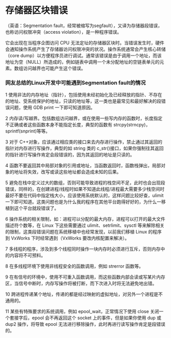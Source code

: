 <!--
 * @Author: feng 1804831168@qq.com
 * @Date: 2024-06-07 16:23:25
 * @LastEditors: feng 1804831168@qq.com
 * @LastEditTime: 2025-02-12 10:45:20
 * @Description:
 * Copyright (c) 2025 by Feng, All Rights Reserved.
-->
<h1>存储器区块错误</h1>
（英语：Segmentation fault，经常被缩写为segfault），又译为存储器段错误，也称访问权限冲突（access violation），是一种程序错误。

它会出现在当程序企图访问 CPU 无法定址的存储器区块时。当错误发生时，硬件会通知操作系统产生了存储器访问权限冲突的状况。操作系统通常会产生核心转储（core dump）以方便程序员进行调试。通常该错误是由于调用一个地址，而该地址为空（NULL）所造成的，例如链表中调用一个未分配地址的空链表单元的元素。数组访问越界也可能产生这个错误。

<h3>网友总结的Linux开发中可能遇到Segmentation fault的情况</h3>

<p  >

1 使用非法的内存地址（指针），包括使用未经初始化及已经释放的指针、不存在的地址、受系统保护的地址，只读的地址等，这一类也是最常见和最好解决的段错误问题，使用 GDB print 一下即可知道原因。

2 内存读/写越界。包括数组访问越界，或在使用一些写内存的函数时，长度指定不正确或者这些函数本身不能指定长度，典型的函数有 strcpy(strncpy)，sprintf(snprint)等等。

3 对于 C++对象，应该通过相应类的接口来去内存进行操作，禁止通过其返回的指针对内存进行写操作，典型的如 string 类的 c_str()接口，如果你强制往其返回的指针进行写操作肯定会段错误的，因为其返回的地址是只读的。

4 函数不要返回其中局部对象的引用或地址，当函数返回时，函数栈弹出，局部对象的地址将失效，改写或读这些地址都会造成未知的后果。

5 避免在栈中定义过大的数组，否则可能导致进程的栈空间不足，此时也会出现段错误，同样的，在创建进程/线程时如果不知道此线程/进程最大需要多少栈空间时最好不要在代码中指定栈大小，应该使用系统默认的，这样问题比较好查，ulimit 一下即可知道。这类问题也是为什么我的程序在其他平台跑得好好的，为什么一移植到这个平台就段错误了。

6 操作系统的相关限制，如：进程可以分配的最大内存，进程可以打开的最大文件描述符个数等，在 Linux 下这些需要通过 ulimit、setrlimit、sysctl 等来解除相关的限制，这类段错误问题在系统移植中也经常发现，以前我们移植 Linux 的程序到 VxWorks 下时经常遇到（VxWorks 要改内核配置来解决）。

7 多线程的程序，涉及到多个线程同时操作一块内存时必须进行互斥，否则内存中的内容将不可预料。

8 在多线程环境下使用非线程安全的函数调用，例如 strerror 函数等。

9 在有信号的环境中，使用不可重入函数调用，而这些函数内部会读或写某片内存区，当信号中断时，内存写操作将被打断，而下次进入时将无法避免地出错。

10 跨进程传递某个地址，传递的都是经过映射的虚拟地址，对另外一个进程是不通用的。

11 某些有特殊要求的系统调用，例如 epool_wait，正常情况下使用 close 关闭一个套接字后，epool 会不再返回这个 socket 上的事件，但是如果你使用 dup 或 dup2 操作，将导致 epool 无法进行移除操作，此时再进行读写操作肯定是段错误的。
